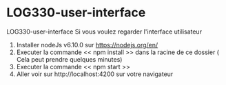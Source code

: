 # LOG330-user-interface
LOG330-user-interface
Si vous voulez regarder l'interface utilisateur
1) Installer nodeJs v6.10.0 sur https://nodejs.org/en/
2) Executer la commande << npm install >> dans la racine de ce dossier ( Cela peut prendre quelques minutes)
3) Executer la commande << npm start >>
4) Aller voir sur http://localhost:4200 sur votre navigateur
